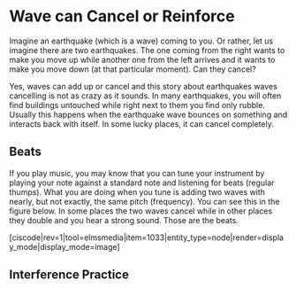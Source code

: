 # Wave can Cancel or Reinforce

Imagine an earthquake \(which is a wave\) coming to you. Or rather, let us imagine there are two earthquakes. The one coming from the right wants to make you move up while another one from the left arrives and it wants to make you move down \(at that particular moment\). Can they cancel?

Yes, waves can add up or cancel and this story about earthquakes waves cancelling is not as crazy as it sounds. In many earthquakes, you will often find buildings untouched while right next to them you find only rubble. Usually this happens when the earthquake wave bounces on something and interacts back with itself. In some lucky places, it can cancel completely.

## Beats

If you play music, you may know that you can tune your instrument by playing your note against a standard note and listening for beats \(regular thumps\). What you are doing when you tune is adding two waves with nearly, but not exactly, the same pitch \(frequency\). You can see this in the figure below. In some places the two waves cancel while in other places they double and you hear a strong sound. Those are the beats.

\[ciscode\|rev=1\|tool=elmsmedia\|item=1033\|entity\_type=node\|render=display\_mode\|display\_mode=image\]

## Interference Practice

